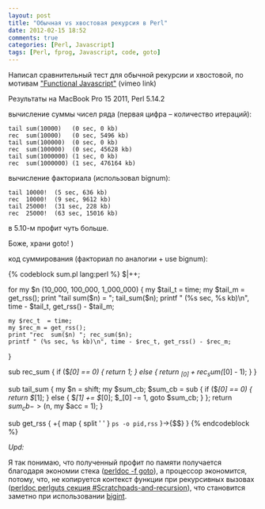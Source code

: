 ```yaml
---
layout: post
title: "Обычная vs хвостовая рекурсия в Perl"
date: 2012-02-15 18:52
comments: true
categories: [Perl, Javascript]
tags: [Perl, fprog, Javascript, code, goto]
---
```



Написал сравнительный тест для обычной рекурсии и хвостовой,
по мотивам  ["Functional Javascript"](http://vimeo.com/35694483) (vimeo link)

Результаты на MacBook Pro 15 2011, Perl 5.14.2

вычисление суммы чисел ряда (первая цифра – количество итераций):

    tail sum(10000)   (0 sec, 0 kb)
    rec  sum(10000)   (0 sec, 5496 kb)
    tail sum(100000)  (0 sec, 0 kb)
    rec  sum(100000)  (0 sec, 45628 kb)
    tail sum(1000000) (1 sec, 0 kb)
    rec  sum(1000000) (1 sec, 476164 kb)

вычисление факториала (использовал bignum):

    tail 10000!  (5 sec, 636 kb)
    rec  10000!  (9 sec, 9612 kb)
    tail 25000!  (31 sec, 228 kb)
    rec  25000!  (63 sec, 15016 kb)

в 5.10-м профит чуть больше.

Боже, храни goto! )

<!-- more -->

код суммирования (факториал по аналогии + use bignum):

{% codeblock sum.pl lang:perl %}
$|++;

for my $n (10_000, 100_000, 1_000_000) {
    my $tail_t = time;
    my $tail_m = get_rss();
    print "tail sum($n) = "; tail_sum($n);
    printf " (%s sec, %s kb)\n", time - $tail_t, get_rss() - $tail_m;

    my $rec_t  = time;
    my $rec_m = get_rss();
    print "rec  sum($n) "; rec_sum($n);
    printf " (%s sec, %s kb)\n", time - $rec_t, get_rss() - $rec_m;
}

sub rec_sum {
    if ($_[0] == 0) {
        return 1;
    }
    else {
        return $_[0] + rec_sum($_[0] - 1);
    }
}

sub tail_sum {
    my $n = shift;
    my $sum_cb;
    $sum_cb = sub {
        if ($_[0] == 0) {
            return $_[1];
        }
        else {
            $_[1] += $_[0];
            $_[0] -= 1, 
            goto $sum_cb;
        }
    };
    return $sum_cb->($n, my $acc = 1);
}

sub get_rss {
    +{ map { split ' ' } `ps -o pid,rss` }->{$$}
}
{% endcodeblock %}

_Upd:_ 

Я так понимаю, что полученный профит по памяти получается благодаря экономии стека ([perldoc -f goto](http://perldoc.perl.org/functions/goto.html)), а процессор экономится, потому, что, не копируется контекст функции при рекурсивных вызовах ([perldoc perlguts секция #Scratchpads-and-recursion](http://perldoc.perl.org/perlguts.html#Scratchpads-and-recursion)), что становится заметно при использовании [bigint](http://perldoc.perl.org/bigint.html).